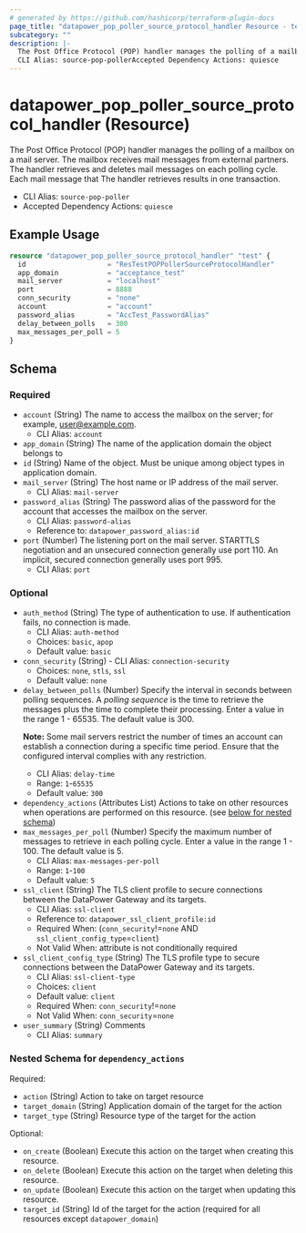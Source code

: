 ```yaml
---
# generated by https://github.com/hashicorp/terraform-plugin-docs
page_title: "datapower_pop_poller_source_protocol_handler Resource - terraform-provider-datapower"
subcategory: ""
description: |-
  The Post Office Protocol (POP) handler manages the polling of a mailbox on a mail server. The mailbox receives mail messages from external partners. The handler retrieves and deletes mail messages on each polling cycle. Each mail message that The handler retrieves results in one transaction.
  CLI Alias: source-pop-pollerAccepted Dependency Actions: quiesce
---
```


# datapower_pop_poller_source_protocol_handler (Resource)

The Post Office Protocol (POP) handler manages the polling of a mailbox on a mail server. The mailbox receives mail messages from external partners. The handler retrieves and deletes mail messages on each polling cycle. Each mail message that The handler retrieves results in one transaction.
  - CLI Alias: `source-pop-poller`
  - Accepted Dependency Actions: `quiesce`

## Example Usage

```terraform
resource "datapower_pop_poller_source_protocol_handler" "test" {
  id                    = "ResTestPOPPollerSourceProtocolHandler"
  app_domain            = "acceptance_test"
  mail_server           = "localhost"
  port                  = 8888
  conn_security         = "none"
  account               = "account"
  password_alias        = "AccTest_PasswordAlias"
  delay_between_polls   = 300
  max_messages_per_poll = 5
}
```

<!-- schema generated by tfplugindocs -->
## Schema

### Required

- `account` (String) The name to access the mailbox on the server; for example, user@example.com.
  - CLI Alias: `account`
- `app_domain` (String) The name of the application domain the object belongs to
- `id` (String) Name of the object. Must be unique among object types in application domain.
- `mail_server` (String) The host name or IP address of the mail server.
  - CLI Alias: `mail-server`
- `password_alias` (String) The password alias of the password for the account that accesses the mailbox on the server.
  - CLI Alias: `password-alias`
  - Reference to: `datapower_password_alias:id`
- `port` (Number) The listening port on the mail server. STARTTLS negotiation and an unsecured connection generally use port 110. An implicit, secured connection generally uses port 995.
  - CLI Alias: `port`

### Optional

- `auth_method` (String) The type of authentication to use. If authentication fails, no connection is made.
  - CLI Alias: `auth-method`
  - Choices: `basic`, `apop`
  - Default value: `basic`
- `conn_security` (String) - CLI Alias: `connection-security`
  - Choices: `none`, `stls`, `ssl`
  - Default value: `none`
- `delay_between_polls` (Number) Specify the interval in seconds between polling sequences. A <em>polling sequence</em> is the time to retrieve the messages plus the time to complete their processing. Enter a value in the range 1 - 65535. The default value is 300. <p><b>Note:</b> Some mail servers restrict the number of times an account can establish a connection during a specific time period. Ensure that the configured interval complies with any restriction.</p>
  - CLI Alias: `delay-time`
  - Range: `1`-`65535`
  - Default value: `300`
- `dependency_actions` (Attributes List) Actions to take on other resources when operations are performed on this resource. (see [below for nested schema](#nestedatt--dependency_actions))
- `max_messages_per_poll` (Number) Specify the maximum number of messages to retrieve in each polling cycle. Enter a value in the range 1 - 100. The default value is 5.
  - CLI Alias: `max-messages-per-poll`
  - Range: `1`-`100`
  - Default value: `5`
- `ssl_client` (String) The TLS client profile to secure connections between the DataPower Gateway and its targets.
  - CLI Alias: `ssl-client`
  - Reference to: `datapower_ssl_client_profile:id`
  - Required When: (`conn_security`!=`none` AND `ssl_client_config_type`=`client`)
  - Not Valid When: attribute is not conditionally required
- `ssl_client_config_type` (String) The TLS profile type to secure connections between the DataPower Gateway and its targets.
  - CLI Alias: `ssl-client-type`
  - Choices: `client`
  - Default value: `client`
  - Required When: `conn_security`!=`none`
  - Not Valid When: `conn_security`=`none`
- `user_summary` (String) Comments
  - CLI Alias: `summary`

<a id="nestedatt--dependency_actions"></a>
### Nested Schema for `dependency_actions`

Required:

- `action` (String) Action to take on target resource
- `target_domain` (String) Application domain of the target for the action
- `target_type` (String) Resource type of the target for the action

Optional:

- `on_create` (Boolean) Execute this action on the target when creating this resource.
- `on_delete` (Boolean) Execute this action on the target when deleting this resource.
- `on_update` (Boolean) Execute this action on the target when updating this resource.
- `target_id` (String) Id of the target for the action (required for all resources except `datapower_domain`)
